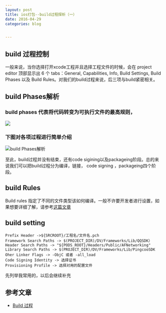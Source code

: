 ```yaml
---
layout: post
title: ios打包--build过程探析（一）
date: 2016-04-29
categories: blog


---
```


## build 过程控制
一般来说，当你选择打开xcode工程并且选择工程文件的时候，会在 project editor 顶部显示出 6 个 tabs：General, Capabilities, Info, Build Settings, Build Phases 以及 Build Rules。对我们的build过程来说，后三项与build紧密相关。

## build Phases解析

### build phases 代表将代码转变为可执行文件的最高规则，
![](http://7xqijx.com1.z0.glb.clouddn.com/1.png)

### 下图对各项过程进行简单介绍
![build Phases解析](http://7xqijx.com1.z0.glb.clouddn.com/build%2BPhases.png)

至此，build过程并没有结束，还有code sigining以及packageing阶段。总的来说我们可以把build过程分为编译，链接，
code signing ，packageing四个阶段。


## build Rules

 Build rules 指定了不同的文件类型该如何编译。一般不许要开发者进行设置，如果想要详细了解，请参考[这篇文章](http://objccn.io/issue-6-1/)

## build setting


    Prefix Header ->${SRCROOT}/工程名/文件名.pch
    Framework Search Paths -> $(PROJECT_DIR)/DV/Frameworks/Lib/QQSDK）
    Header Search Paths -> "${PODS_ROOT}/Headers/Public/AFNetworking"
    Library Search Paths -> $(PROJECT_DIR)/DV/Frameworks/Lib/PingcooSDK
    Oher Linker Flags -> -ObjC 或者 -all_load
    Code Signing Identity -> 选择证书
    Provisioning Profile -> 选择对用的配置文件

先列举我常用的，以后会继续补充

## 参考文章

* [Build 过程](http://objccn.io/issue-6-1/)









     
  
  
 
  
  
